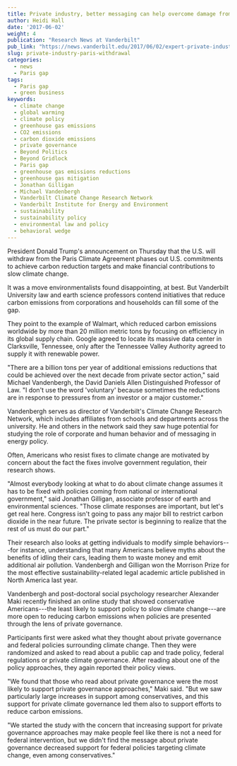 ```yaml
---
title: Private industry, better messaging can help overcome damage from Paris withdrawal
author: Heidi Hall
date: '2017-06-02'
weight: 4
publication: "Research News at Vanderbilt"
pub_link: "https://news.vanderbilt.edu/2017/06/02/expert-private-industry-better-messaging-can-help-overcome-damage-from-paris-withdrawal/"
slug: private-industry-paris-withdrawal
categories:
  - news
  - Paris gap
tags:
  - Paris gap
  - green business
keywords:
  - climate change
  - global warming
  - climate policy
  - greenhouse gas emissions
  - CO2 emissions
  - carbon dioxide emissions
  - private governance
  - Beyond Politics
  - Beyond Gridlock
  - Paris gap
  - greenhouse gas emissions reductions
  - greenhouse gas mitigation
  - Jonathan Gilligan
  - Michael Vandenbergh
  - Vanderbilt Climate Change Research Network
  - Vanderbilt Institute for Energy and Environment
  - sustainability
  - sustainability policy
  - environmental law and policy
  - behavioral wedge
---
```


President Donald Trump's announcement on Thursday that the U.S. will withdraw from the Paris Climate Agreement phases out U.S. commitments to achieve carbon reduction targets and make financial contributions to slow climate change.

It was a move environmentalists found disappointing, at best. But Vanderbilt University law and earth science professors contend initiatives that reduce carbon emissions from corporations and households can fill some of the gap.

They point to the example of Walmart, which reduced carbon emissions worldwide by more than 20 million metric tons by focusing on efficiency in its global supply chain. Google agreed to locate its massive data center in Clarksville, Tennessee, only after the Tennessee Valley Authority agreed to supply it with renewable power.

"There are a billion tons per year of additional emissions reductions that could be achieved over the next decade from private sector action," said Michael Vandenbergh, the David Daniels Allen Distinguished Professor of Law. "I don't use the word 'voluntary' because sometimes the reductions are in response to pressures from an investor or a major customer."

Vandenbergh serves as director of Vanderbilt's Climate Change Research Network, which includes affiliates from schools and departments across the university. He and others in the network said they saw huge potential for studying the role of corporate and human behavior and of messaging in energy policy.

Often, Americans who resist fixes to climate change are motivated by concern about the fact the fixes involve government regulation, their research shows.

"Almost everybody looking at what to do about climate change assumes it has to be fixed with policies coming from national or international government," said Jonathan Gilligan, associate professor of earth and environmental sciences. "Those climate responses are important, but let's get real here. Congress isn't going to pass any major bill to restrict carbon dioxide in the near future. The private sector is beginning to realize that the rest of us must do our part."

Their research also looks at getting individuals to modify simple behaviors---for instance, understanding that many Americans believe myths about the benefits of idling their cars, leading them to waste money and emit additional air pollution. Vandenbergh and Gilligan won the Morrison Prize for the most effective sustainability-related legal academic article published in North America last year.

Vandenbergh and post-doctoral social psychology researcher Alexander Maki recently finished an online study that showed conservative Americans---the least likely to support policy to slow climate change---are more open to reducing carbon emissions when policies are presented through the lens of private governance.

Participants first were asked what they thought about private governance and federal policies surrounding climate change. Then they were randomized and asked to read about a public cap and trade policy, federal regulations or private climate governance. After reading about one of the policy approaches, they again reported their policy views.

"We found that those who read about private governance were the most likely to support private governance approaches," Maki said. "But we saw particularly large increases in support among conservatives, and this support for private climate governance led them also to support efforts to reduce carbon emissions.

"We started the study with the concern that increasing support for private governance approaches may make people feel like there is not a need for federal intervention, but we didn't find the message about private governance decreased support for federal policies targeting climate change, even among conservatives."
